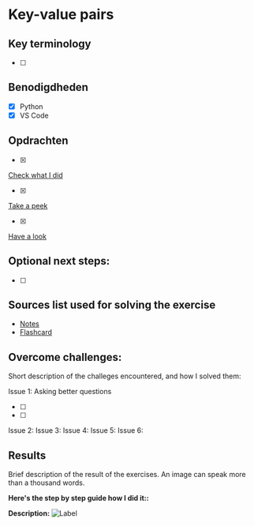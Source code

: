 # Key-value pairs

## Key terminology

- [ ]

## Benodigdheden

- [x] Python
- [x] VS Code

## Opdrachten

- [x]

[Check what I did]()

- [x]

[Take a peek]()

- [x]

[Have a look]()

## Optional next steps:

- [ ]

## Sources list used for solving the exercise

- [Notes]()
- [Flashcard]()

## Overcome challenges:

Short description of the challeges encountered, and how I solved them:

Issue 1: Asking better questions

- [ ]
- [ ]

Issue 2:
Issue 3:
Issue 4:
Issue 5:
Issue 6:

## Results

Brief description of the result of the exercises. An image can speak more than a thousand words.

**Here's the step by step guide how I did it::**

**Description:**
![Label]()
